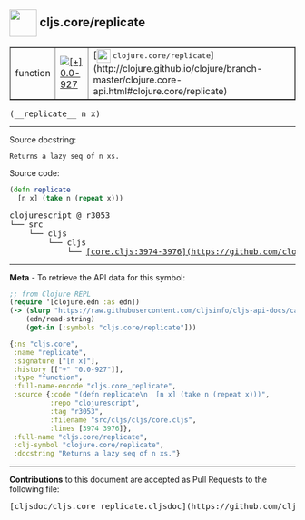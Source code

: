 ## <img width="48px" valign="middle" src="http://i.imgur.com/Hi20huC.png"> cljs.core/replicate

 <table border="1">
<tr>

<td>function</td>
<td><a href="https://github.com/cljsinfo/cljs-api-docs/tree/0.0-927"><img valign="middle" alt="[+] 0.0-927" src="https://img.shields.io/badge/+-0.0--927-lightgrey.svg"></a> </td>
<td>
[<img height="24px" valign="middle" src="http://i.imgur.com/1GjPKvB.png"> <samp>clojure.core/replicate</samp>](http://clojure.github.io/clojure/branch-master/clojure.core-api.html#clojure.core/replicate)
</td>
</tr>
</table>

 <samp>
(__replicate__ n x)<br>
</samp>

---




Source docstring:

```
Returns a lazy seq of n xs.
```

Source code:

```clj
(defn replicate
  [n x] (take n (repeat x)))
```

 <pre>
clojurescript @ r3053
└── src
    └── cljs
        └── cljs
            └── <ins>[core.cljs:3974-3976](https://github.com/clojure/clojurescript/blob/r3053/src/cljs/cljs/core.cljs#L3974-L3976)</ins>
</pre>


---

__Meta__ - To retrieve the API data for this symbol:

```clj
;; from Clojure REPL
(require '[clojure.edn :as edn])
(-> (slurp "https://raw.githubusercontent.com/cljsinfo/cljs-api-docs/catalog/cljs-api.edn")
    (edn/read-string)
    (get-in [:symbols "cljs.core/replicate"]))
```

```clj
{:ns "cljs.core",
 :name "replicate",
 :signature ["[n x]"],
 :history [["+" "0.0-927"]],
 :type "function",
 :full-name-encode "cljs.core_replicate",
 :source {:code "(defn replicate\n  [n x] (take n (repeat x)))",
          :repo "clojurescript",
          :tag "r3053",
          :filename "src/cljs/cljs/core.cljs",
          :lines [3974 3976]},
 :full-name "cljs.core/replicate",
 :clj-symbol "clojure.core/replicate",
 :docstring "Returns a lazy seq of n xs."}

```

---

__Contributions__ to this document are accepted as Pull Requests to the following file:

 <pre>
[cljsdoc/cljs.core_replicate.cljsdoc](https://github.com/cljsinfo/cljs-api-docs/blob/master/cljsdoc/cljs.core_replicate.cljsdoc)
</pre>

